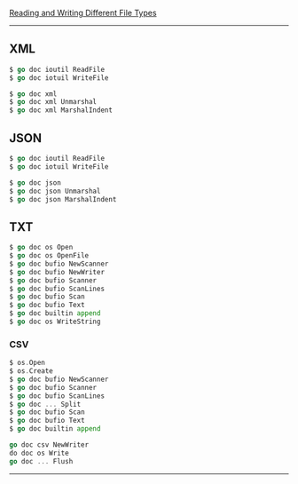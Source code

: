 
[Reading and Writing Different File Types](https://www.golangprograms.com/reading-and-writing-different-file-types.html)

***

## XML

```go
$ go doc ioutil ReadFile
$ go doc iotuil WriteFile

$ go doc xml
$ go doc xml Unmarshal
$ go doc xml MarshalIndent
```

## JSON

```go
$ go doc ioutil ReadFile
$ go doc iotuil WriteFile

$ go doc json
$ go doc json Unmarshal
$ go doc json MarshalIndent
```

## TXT

```go
$ go doc os Open
$ go doc os OpenFile
$ go doc bufio NewScanner
$ go doc bufio NewWriter
$ go doc bufio Scanner
$ go doc bufio ScanLines
$ go doc bufio Scan
$ go doc bufio Text
$ go doc builtin append
$ go doc os WriteString

```

### CSV

```go
$ os.Open
$ os.Create
$ go doc bufio NewScanner
$ go doc bufio Scanner
$ go doc bufio ScanLines
$ go doc ... Split
$ go doc bufio Scan
$ go doc bufio Text
$ go doc builtin append

go doc csv NewWriter
do doc os Write
go doc ... Flush
```

***
